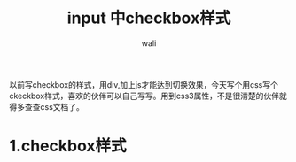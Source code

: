﻿---
layout: post
title: input 中checkbox样式   #标题
tagline: 纯css写checkbox样式样式
category: css      #分类
author: wali    #作者
tag: input     #标签
ghurl:        #github url
ghurl_zip:    #github zip下载

post_nav: false
---

以前写checkbox的样式，用div,加上js才能达到切换效果，今天写个用css写个ckeckbox样式，喜欢的伙伴可以自己写写。用到css3属性，不是很清楚的伙伴就得多查查css文档了。

# 1.checkbox样式

<script async src="//jsfiddle.net/waliblog/orxvab5c/embed/result,html,css/"></script>






















